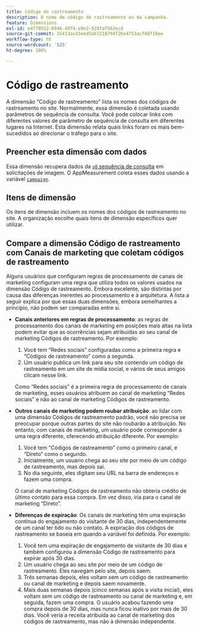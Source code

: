 ```yaml
---
title: Código de rastreamento
description: O nome do código de rastreamento ou da campanha.
feature: Dimensions
exl-id: e4f70552-6946-4974-a9e2-928faf563ecd
source-git-commit: 35413ac43eed5ab7218794f26e4753acf08f18ee
workflow-type: ht
source-wordcount: '525'
ht-degree: 100%

---
```


# Código de rastreamento

A dimensão “Código de rastreamento” lista os nomes dos códigos de rastreamento no site. Normalmente, essa dimensão é coletada usando parâmetros de sequência de consulta. Você pode colocar links com diferentes valores de parâmetro de sequência de consulta em diferentes lugares na Internet. Esta dimensão relata quais links foram os mais bem-sucedidos ao direcionar o tráfego para o site.

## Preencher esta dimensão com dados

Essa dimensão recupera dados da [`v0` sequência de consulta](/help/implement/validate/query-parameters.md) em solicitações de imagem. O AppMeasurement coleta esses dados usando a variável [`campaign`](/help/implement/vars/page-vars/campaign.md).

## Itens de dimensão

Os itens de dimensão incluem os nomes dos códigos de rastreamento no site. A organização escolhe quais itens de dimensão específicos quer utilizar.

## Compare a dimensão Código de rastreamento com Canais de marketing que coletam códigos de rastreamento

Alguns usuários que configuram regras de processamento de canais de marketing configuram uma regra que utiliza todos os valores usados na dimensão Código de rastreamento. Embora excelente, são distintas por causa das diferenças inerentes ao processamento e à arquitetura. A lista a seguir explica por que essas duas dimensões, embora semelhantes a princípio, não podem ser comparadas entre si.

* **Canais anteriores em regras de processamento**: as regras de processamento dos canais de marketing em posições mais altas na lista podem evitar que as ocorrências sejam atribuídas ao seu canal de marketing Códigos de rastreamento. Por exemplo:

   1. Você tem “Redes sociais” configuradas como a primeira regra e “Códigos de rastreamento” como a segunda.
   2. Um usuário publica um link para seu site contendo um código de rastreamento em um site de mídia social, e vários de seus amigos clicam nesse link.

   Como “Redes sociais” é a primeira regra de processamento de canais de marketing, esses usuários atribuem ao canal de marketing “Redes sociais” e não ao canal de marketing Códigos de rastreamento.
* **Outros canais de marketing podem roubar atribuição**: ao lidar com uma dimensão Códigos de rastreamento padrão, você não precisa se preocupar porque outras partes do site não roubarão a atribuição. No entanto, com canais de marketing, um usuário pode corresponder a uma regra diferente, oferecendo atribuição diferente. Por exemplo:
   1. Você tem “Códigos de rastreamento” como o primeiro canal, e “Direto” como o segundo.
   2. Inicialmente, um usuário chega ao seu site por meio de um código de rastreamento, mas depois sai.
   3. No dia seguinte, eles digitam seu URL na barra de endereços e fazem uma compra.

   O canal de marketing Códigos de rastreamento não obteria crédito de último contato para essa compra. Em vez disso, iria para o canal de marketing “Direto”.
* **Diferenças de expiração**: Os canais de marketing têm uma expiração contínua do engajamento do visitante de 30 dias, independentemente de um canal ter tido ou não contato. A expiração dos códigos de rastreamento se baseia em quando a variável foi definida. Por exemplo:
   1. Você tem uma expiração de engajamento de visitante de 30 dias e também configurou a dimensão Código de rastreamento para expirar após 30 dias.
   2. Um usuário chega ao seu site por meio de um código de rastreamento. Eles navegam pelo site, depois saem.
   3. Três semanas depois, eles voltam sem um código de rastreamento ou canal de marketing e depois saem novamente.
   4. Mais duas semanas depois (cinco semanas após a visita inicial), eles voltam sem um código de rastreamento ou canal de marketing e, em seguida, fazem uma compra.
   O usuário acabou fazendo uma compra depois de 30 dias, mas nunca ficou inativo por mais de 30 dias. Você veria a receita atribuída ao canal de marketing dos códigos de rastreamento, mas não à dimensão independente.
